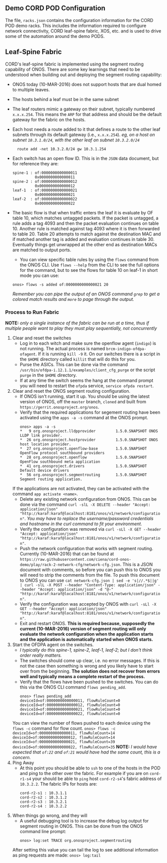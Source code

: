 ## Demo CORD POD Configuration

The file, `racks.json` contains the configuration information for the CORD POD demo racks. This includes the information required to configure network connectivity, CORD leaf-spine fabric, XOS, etc. and is used to drive some of the automation around the demo PODS.

## Leaf-Spine Fabric
CORD's leaf-spine fabric is implemented using the segment routing capability of ONOS. There are some key learnings that need to be understood when building out and deploying the segment routing capability:

- ONOS today (10-MAR-2016) does not support hosts that are dual homed to multiple leaves.
- The hosts behind a leaf must be in the same subnet
- The leaf routers mimic a gateway on their subnet, typically numbered `x.x.x.254`. This means the `ARP` for that address and should be the default gateway for the fabric on the hosts.
- Each host needs a route added to it that defines a route to the other leaf subnets through its default gateway (i.e., `x.x.x.254`).
    _eg, on a host on subnet `10.3.1.0/24`, with the other leaf on subnet `10.3.2.0/24`_

        route add -net 10.3.2.0/24 gw 10.3.1.254

- Each switch has an open flow ID. This is in the `JSON` data document, but for reference they are:

    ```
    spine-1 : of:0000000000000011
              0x0000000000000011
    spine-2 : of:0000000000000012
              0x0000000000000012
    leaf-1  : of:0000000000000021
              0x0000000000000021
    leaf-2  : of:0000000000000022
              0x0000000000000022
    ```
- The basic flow is that when traffic enters the leaf it is evaluate by OF table 10, which matches untagged packets. If the packet is untagged, a rule adds a tag 4093 and then the packet evaluation continues on table 10. Another rule is matched against tag 4093 where it is then forwarded to table 20. Table 20 attempts to match against the destination MAC and if matched another tag is added and evaluation continues in table 30. Eventually things get unwrapped at the other end as destination MACs are matched to output ports.
    - You can view specific table rules by using the `flows` command from the ONOS CLI. Use `flows --help` from the CLI to see the full options for the command, but to see the flows for table 10 on leaf-1 in short mode you can use:
    ```
    onos> flows -s added of:0000000000000021 20
    ```
    _Remember you can pipe the output of an ONOS command `grep` to get a colored match results and `more` to page through the output._

### Process to Run Fabric
__NOTE:__ _only a single instance of the fabric can be run at a time, thus if multiple people want to play they must play sequentially, not concurrently_

1. Clear and reset the switches
    - Log in to each witch and make sure the openflow agent (`indigo`) is not running. The actual process is named `brcm-indigo-ofdpa-ofagent`. If it is running `kill -9` it. On our switches there is a script in the `$HOME` directory called `killit` that will do this for you.
    - Purse the ASICs. This can be done via the command `/usr/bin/ofdpa-i.12.1.1/examples/client_cfg_purge` or the script `purge` in the `$HOME` directory.
    - If at any time the switch seems the hang at the command prompt you will need to restart the `ofpda` service, `service ofpda restart`.
2. Clear and reset the ONOS segment routing configuration.
    - If ONOS isn't running, start it up. You should be using the latest version of ONOS, off the `master` branch, `cloned` and built from `https://gerrit.onosproject.org/onos`.
    - Verify that the required applications for segement routing have been activated using the `apps -a -s` command at the ONOS prompt.
        ```
        onos> apps -a -s
        *   9 org.onosproject.lldpprovider         1.5.0.SNAPSHOT ONOS LLDP link provider.
        *  26 org.onosproject.hostprovider         1.5.0.SNAPSHOT ONOS host location provider.
        *  27 org.onosproject.openflow-base        1.5.0.SNAPSHOT OpenFlow protocol southbound providers
        *  28 org.onosproject.openflow             1.5.0.SNAPSHOT OpenFlow southbound meta application
        *  41 org.onosproject.drivers              1.5.0.SNAPSHOT Default device drivers
        *  56 org.onosproject.segmentrouting       1.5.0.SNAPSHOT Segment routing application.
        ```
    If the applications are not activated, they can be activated with the command `app activate <name>`.
    - Delete any existing network configuration from ONOS. This can be done via the command `curl -slL -X DELETE --header "Accept: application/json" "http://karaf:karaf@localhost:8181/onos/v1/network/configuration"`. _You may have to replace the username/password credentials and hostname in the curl command to fit your environment._
    - Verify the configuration was removed via `curl -sLl -X GET --header "Accept: application/json" "http://karaf:karaf@localhost:8181/onos/v1/network/configuration"`.
    - Push the network configuration that works with segment routing. Currently (10-MAR-2016) that can be found at `https://raw.githubusercontent.com/ciena/cord-onos-demo/play/rack-2-network-cfg/network-cfg.json`. This is a JSON document with comments, so before you can push this to ONOS you will need to strip the comments from the file. To push this document to ONOS you can use `cat network-cfg.json | sed -e 's|//.*$||g' | curl -slL -X POST --header "Content-Type: application/json" --header "Accept: application/json" -d "@-" "http://karaf:karaf@localhost:8181/onos/v1/network/configuration"`.
    - Verify the configuration was accepted by ONOS with `curl -sLl -X GET --header "Accept: application/json" "http://karaf:karaf@localhost:8181/onos/v1/network/configuration"`.
    - Exit and restart ONOS. __This is required because, supposedly the current (10-MAR-2016) version of segment routing will only evaluate the network configuration when the application starts and the application is automatically started when ONOS starts.__
3. Start the OFDPA agent on the switches.
    - _I typically do this spine-1, spine-2, leaf-1, leaf-2; but I don't think order really matters._
    - The switches should come up clear, i.e. no error messages. If this is not the case then something is wrong and you likely have to start over from the beginning. __The solution does not recover from errors well and typically means a complete restart of the process.__
    - Verify that the flows have been pushed to the switches. You can do this via the ONOS CLI command `flows pending_add`.
        ```
        onos> flows pending_add
        deviceId=of:0000000000000011, flowRuleCount=0
        deviceId=of:0000000000000012, flowRuleCount=0
        deviceId=of:0000000000000021, flowRuleCount=0
        deviceId=of:0000000000000022, flowRuleCount=0
        ```
    You can view the number of flows pushed to each device using the `flows -c` command for flow count.
        ```
        onos> flows -c
        deviceId=of:0000000000000011, flowRuleCount=14
        deviceId=of:0000000000000012, flowRuleCount=14
        deviceId=of:0000000000000021, flowRuleCount=39
        deviceId=of:0000000000000022, flowRuleCount=35
        ```
    __NOTE:__ _I would have expected that `of:22` and `of:21` would have had the same count, this is a concern._
4. Ping Away
    - At this point you should be able to `ssh` to one of the hosts in the POD and ping to the other over the fabric. For example if you are on `cord-r1-s4` your should be able to `ping` host `cord-r2-s4`'s fabric address of `10.3.2.2`. The fabric IPs for hosts are:
        ```
        cord-r2-s1 : 10.3.1.1
        cord-r2-s2 : 10.3.1.2
        cord-r2-s3 : 10.3.2.1
        cord-r2-s4 : 10.3.2.2
        ```
5. When things go wrong, and they will
    - A useful debugging tool is to increase the debug log output for segment routing in ONOS. This can be done from the ONOS command line prompt:
        ```
        onos> log:set TRACE org.onosproject.segmentrouting
        ```
    After setting this value you can tail the log to see additional information as ping requests are made:
        ```
        onos> log:tail
        ```
